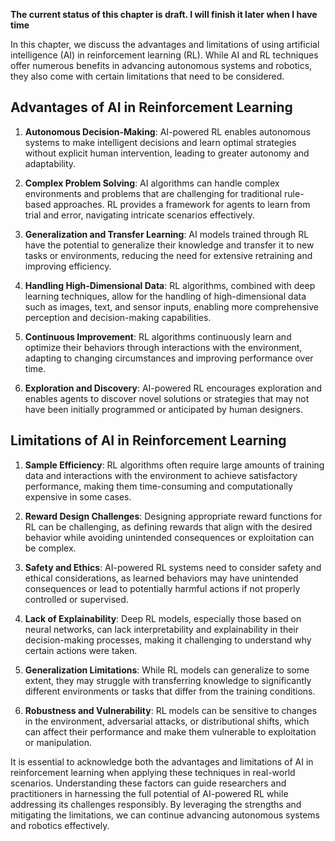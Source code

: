 **The current status of this chapter is draft. I will finish it later when I have time**

In this chapter, we discuss the advantages and limitations of using artificial intelligence (AI) in reinforcement learning (RL). While AI and RL techniques offer numerous benefits in advancing autonomous systems and robotics, they also come with certain limitations that need to be considered.

Advantages of AI in Reinforcement Learning
------------------------------------------

1. **Autonomous Decision-Making**: AI-powered RL enables autonomous systems to make intelligent decisions and learn optimal strategies without explicit human intervention, leading to greater autonomy and adaptability.

2. **Complex Problem Solving**: AI algorithms can handle complex environments and problems that are challenging for traditional rule-based approaches. RL provides a framework for agents to learn from trial and error, navigating intricate scenarios effectively.

3. **Generalization and Transfer Learning**: AI models trained through RL have the potential to generalize their knowledge and transfer it to new tasks or environments, reducing the need for extensive retraining and improving efficiency.

4. **Handling High-Dimensional Data**: RL algorithms, combined with deep learning techniques, allow for the handling of high-dimensional data such as images, text, and sensor inputs, enabling more comprehensive perception and decision-making capabilities.

5. **Continuous Improvement**: RL algorithms continuously learn and optimize their behaviors through interactions with the environment, adapting to changing circumstances and improving performance over time.

6. **Exploration and Discovery**: AI-powered RL encourages exploration and enables agents to discover novel solutions or strategies that may not have been initially programmed or anticipated by human designers.

Limitations of AI in Reinforcement Learning
-------------------------------------------

1. **Sample Efficiency**: RL algorithms often require large amounts of training data and interactions with the environment to achieve satisfactory performance, making them time-consuming and computationally expensive in some cases.

2. **Reward Design Challenges**: Designing appropriate reward functions for RL can be challenging, as defining rewards that align with the desired behavior while avoiding unintended consequences or exploitation can be complex.

3. **Safety and Ethics**: AI-powered RL systems need to consider safety and ethical considerations, as learned behaviors may have unintended consequences or lead to potentially harmful actions if not properly controlled or supervised.

4. **Lack of Explainability**: Deep RL models, especially those based on neural networks, can lack interpretability and explainability in their decision-making processes, making it challenging to understand why certain actions were taken.

5. **Generalization Limitations**: While RL models can generalize to some extent, they may struggle with transferring knowledge to significantly different environments or tasks that differ from the training conditions.

6. **Robustness and Vulnerability**: RL models can be sensitive to changes in the environment, adversarial attacks, or distributional shifts, which can affect their performance and make them vulnerable to exploitation or manipulation.

It is essential to acknowledge both the advantages and limitations of AI in reinforcement learning when applying these techniques in real-world scenarios. Understanding these factors can guide researchers and practitioners in harnessing the full potential of AI-powered RL while addressing its challenges responsibly. By leveraging the strengths and mitigating the limitations, we can continue advancing autonomous systems and robotics effectively.

